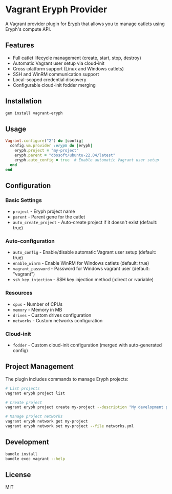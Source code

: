 # Vagrant Eryph Provider

A Vagrant provider plugin for [Eryph](https://www.eryph.io/) that allows you to manage catlets using Eryph's compute API.

## Features

- Full catlet lifecycle management (create, start, stop, destroy)
- Automatic Vagrant user setup via cloud-init
- Cross-platform support (Linux and Windows catlets)
- SSH and WinRM communication support
- Local-scoped credential discovery
- Configurable cloud-init fodder merging

## Installation

```bash
gem install vagrant-eryph
```

## Usage

```ruby
Vagrant.configure("2") do |config|
  config.vm.provider :eryph do |eryph|
    eryph.project = "my-project"
    eryph.parent = "dbosoft/ubuntu-22.04/latest"
    eryph.auto_config = true  # Enable automatic Vagrant user setup
  end
end
```

## Configuration

### Basic Settings
- `project` - Eryph project name
- `parent` - Parent gene for the catlet
- `auto_create_project` - Auto-create project if it doesn't exist (default: true)

### Auto-configuration
- `auto_config` - Enable/disable automatic Vagrant user setup (default: true)
- `enable_winrm` - Enable WinRM for Windows catlets (default: true)
- `vagrant_password` - Password for Windows vagrant user (default: "vagrant")
- `ssh_key_injection` - SSH key injection method (:direct or :variable)

### Resources
- `cpus` - Number of CPUs
- `memory` - Memory in MB
- `drives` - Custom drives configuration
- `networks` - Custom networks configuration

### Cloud-init
- `fodder` - Custom cloud-init configuration (merged with auto-generated config)

## Project Management

The plugin includes commands to manage Eryph projects:

```bash
# List projects
vagrant eryph project list

# Create project
vagrant eryph project create my-project --description "My development project"

# Manage project networks
vagrant eryph network get my-project
vagrant eryph network set my-project --file networks.yml
```

## Development

```bash
bundle install
bundle exec vagrant --help
```

## License

MIT
